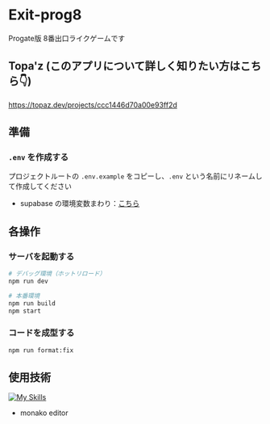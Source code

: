# Exit-prog8
Progate版 8番出口ライクゲームです

## Topa'z (このアプリについて詳しく知りたい方はこちら👇)
https://topaz.dev/projects/ccc1446d70a00e93ff2d

## 準備
### `.env` を作成する
プロジェクトルートの `.env.example` をコピーし、`.env` という名前にリネームして作成してください
- supabase の環境変数まわり：[こちら](https://discordapp.com/channels/1353648286208360479/1353648286732652548/1364390807603384420)

## 各操作
### サーバを起動する
```sh
# デバッグ環境（ホットリロード）
npm run dev

# 本番環境
npm run build
npm start
```

### コードを成型する
```sh
npm run format:fix
```

## 使用技術
[![My Skills](https://skillicons.dev/icons?i=nodejs,ts,react,tailwind,supabase,vercel)](https://skillicons.dev)
- monako editor
